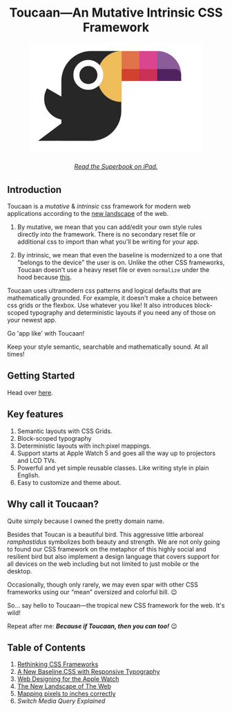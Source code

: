 <h1 align="center">Toucaan—An Mutative Intrinsic CSS Framework</h1>

<div align="center">
  <a href="http://toucaan.com">
    <img src="./assets/toucaan.png" alt="Toucaan-A Tropical CSS Framework" width="400">
  </a>
  <br>
  <h6>
    <a href="https://bubblin.io/cover/the-toucaan-framework-by-marvin-danig">Read the Superbook on iPad.</a>
  </h6>
</div>


## Introduction

Toucaan is a _mutative_ & _intrinsic_ css framework for modern web
applications according to the [new landscape](https://bubblin.io/blog/the-new-landscape-of-the-web) of the web.

1. By mutative, we mean that you can add/edit your own style rules directly into
the framework. There is no secondary reset file or additional css to import than
what you'll be writing for your app. 

2. By intrinsic, we mean that even the baseline is modernized to a one that "belongs to the device" the user is on. Unlike the other CSS frameworks, Toucaan doesn't use a heavy reset file or even `normalize` under the hood because [this](https://bubblin.io/blog/baseline-css).

Toucaan uses ultramodern css patterns and logical defaults that are mathematically grounded. For example, it doesn't make a choice between css grids or the flexbox. Use whatever you like! It also introduces block-scoped typography and deterministic layouts if you need any of those on your newest app. 

Go 'app like' with Toucaan! 

Keep your style semantic, searchable and mathematically sound. At all times!

## Getting Started

Head over [here](https://www.toucaan.com/docs/getting-started).

## Key features

1. Semantic layouts with CSS Grids.
2. Block-scoped typography 
3. Deterministic layouts with inch:pixel mappings.
3. Support starts at Apple Watch 5 and goes all the way up to projectors and LCD TVs.
4. Powerful and yet simple reusable classes. Like writing style in plain English.
5. Easy to customize and theme about.


## Why call it Toucaan?

Quite simply because I owned the pretty domain name.

Besides that Toucan is a beautiful bird. This aggressive little arboreal _ramphastidus_ symbolizes both beauty and strength. We are not only going to found our CSS framework on the metaphor of this highly social and resilient bird but also implement a design language that covers support for all devices on the web including but not limited to just mobile or the desktop.

Occasionally, though only rarely, we may even spar with other CSS frameworks using our “mean” oversized and colorful bill. 😉

So… say hello to Toucaan—the tropical new CSS framework for the web. It's wild!

Repeat after me: **_Because if Toucaan, then you can too!_** 😉


## Table of Contents

1. [Rethinking CSS Frameworks](https://bubblin.io/blog/toucaan-introduction)
2. [A New Baseline.CSS with Responsive Typography](https://bubblin.io/blog/baseline-css)
3. [Web Designing for the Apple Watch](https://bubblin.io/blog/web-design-recommendations-for-the-apple-watch)
4. [The New Landscape of The Web](https://bubblin.io/blog/the-new-landscape-of-the-web)
5. [Mapping pixels to inches correctly](https://bubblin.io/blog/inch)
5. _Switch Media Query Explained_

